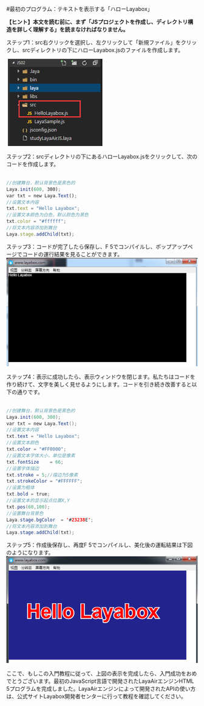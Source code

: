 #最初のプログラム：テキストを表示する「ハローLayabox」


 **【ヒント】本文を読む前に、まず「JSプロジェクトを作成し、ディレクトリ構造を詳しく理解する」を読まなければなりません。**



ステップ1：src右クリックを選択し、左クリックして「新規ファイル」をクリックし、srcディレクトリの下にハローLayabox.jsのファイルを作成します。



​	![图片](img/1.png)<br/>




ステップ2：srcディレクトリの下にあるハローLayabox.jsをクリックして、次のコードを作成します。


```javascript

//创建舞台，默认背景色是黑色的
Laya.init(600, 300); 
var txt = new Laya.Text(); 
//设置文本内容
txt.text = "Hello Layabox";  
//设置文本颜色为白色，默认颜色为黑色
txt.color = "#ffffff";  
//将文本内容添加到舞台 
Laya.stage.addChild(txt);
```




ステップ3：コードが完了したら保存し、F 5でコンパイルし、ポップアップページでコードの運行結果を見ることができます。
​![图片](img/2.png)<br/>




ステップ4：表示に成功したら、表示ウィンドウを閉じます。私たちはコードを作り続けて、文字を美しく見せるようにします。コードを引き続き改善すると以下の通りです。


```java

//创建舞台，默认背景色是黑色的
Laya.init(600, 300); 
var txt = new Laya.Text(); 
//设置文本内容
txt.text = "Hello Layabox";  
//设置文本颜色
txt.color = "#FF0000";
//设置文本字体大小，单位是像素
txt.fontSize    = 66;  
//设置字体描边
txt.stroke = 5;//描边为5像素
txt.strokeColor = "#FFFFFF";  
//设置为粗体
txt.bold = true;  
//设置文本的显示起点位置X,Y
txt.pos(60,100);  
//设置舞台背景色
Laya.stage.bgColor  = '#23238E';  
//将文本内容添加到舞台 
Laya.stage.addChild(txt);
```




ステップ5：作成後保存し、再度F 5でコンパイルし、美化後の運転結果は下図のようになります。
​![图片](img/3.png)<br/>


ここで、もしこの入門教程に従って、上図の表示を完成したら、入門成功をおめでとうございます。最初のJavaScript言語で開発されたLayaAirエンジンHTML 5プログラムを完成しました。LayaAirエンジンによって開発されたAPIの使い方は、公式サイトLayabox開発者センターに行って教程を確認してください。